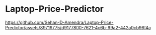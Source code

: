 # Laptop-Price-Predictor

https://github.com/Sehan-D-Amendra/Laptop-Price-Predictor/assets/89719775/d9177800-7621-4c6b-99a2-442a0cb96f4a

